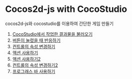 Cocos2d-js with CocoStudio
====

cocos2d-js와 cocostudio를 이용하여 간단한 게임 만들기

1. [CocoStudio에서 작업한 결과물을 불러오기](lectures/1_publish_and_import/readme.md)
2. [버튼이 눌렸을 때 반응하기](lectures/2_add_button_click_handler/readme.md)
3. [컨트롤의 속성 변경하기](lectures/3_change_props/readme.md)
4. [액션 사용하기](lectures/4_actions/readme.md)
5. [액션 사용하기2](lectures/5_actions2/readme.md)
6. [컨트롤의 속성 변경하기2](lectures/6_change_props2/readme.md)
7. [프로그래스 바 사용하기](lectures/7_progress_bar/readme.md)
